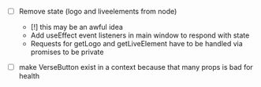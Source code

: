 - [ ] Remove state (logo and liveelements from node)
    - [!] this may be an awful idea
    - Add useEffect event listeners in main window to respond with state
    - Requests for getLogo and getLiveElement have to be handled via promises to be private
- [ ] make VerseButton exist in a context because that many props is bad for health


